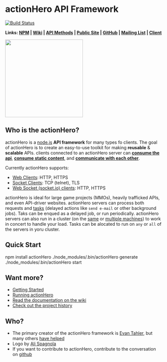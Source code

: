 # actionHero API Framework

[![Build Status](https://secure.travis-ci.org/evantahler/actionHero.png?branch=master)](http://travis-ci.org/evantahler/actionHero)

**Links: [NPM](https://npmjs.org/package/actionHero) | [Wiki](https://github.com/evantahler/actionHero/wiki) | [API Methods](https://github.com/evantahler/actionHero/wiki/API-Methods) | [Public Site](http://www.actionherojs.com) | [GitHub](https://github.com/evantahler/actionHero) | [Mailing List](https://groups.google.com/forum/?fromgroups=#!forum/actionhero-js) | [Client](https://github.com/evantahler/actionhero_client)**

<img src="https://raw.github.com/evantahler/actionHero/master/public/logo/actionHero.png" height="250"/>

## Who is the actionHero?
actionHero is a [node.js](http://nodejs.org) **API framework** for many types fo clients.  The goal of actionHero is to create an easy-to-use toolkit for making **reusable** & **scalable** APIs.  clients connected to an actionHero server can [**consume the api**](https://github.com/evantahler/actionHero/wiki/Actions), [**consume static content**](https://github.com/evantahler/actionHero/wiki/File-Server), and [**communicate with each other**](https://github.com/evantahler/actionHero/wiki/Chat).

Currently actionHero supports:

- [Web Clients](https://github.com/evantahler/actionHero/wiki/Web-Clients): HTTP, HTTPS
- [Socket Clients](https://github.com/evantahler/actionHero/wiki/TCP-Clients): TCP (telnet), TLS
- [Web Socket (socket.io) clients](https://github.com/evantahler/actionHero/wiki/Web-Socket-Clients): HTTP, HTTPS

actionHero is ideal for large game projects (MMOs), heavily trafficked APIs, and even API-driver websites.  actionHero servers can process both requests and [tasks](https://github.com/evantahler/actionHero/wiki/Tasks) (delayed actions like `send e-mail` or other background jobs).  Taks can be enqued as a delayed job, or run periodically.  actionHero servers can also run in a cluster (on the [same](https://github.com/evantahler/actionHero/wiki/Running-ActionHero) or [multiple machines](https://github.com/evantahler/actionHero/wiki/actionCluster)) to work in concert to handle your load.  Tasks can be alocated to run on `any` or `all` of the servers in yoru cluster.

## Quick Start

  npm install actionHero
  ./node_modules/.bin/actionHero generate
  ./node_modules/.bin/actionHero start

## Want more?

- [Getting Started](https://github.com/evantahler/actionHero/wiki/Getting-Started)
- [Running actionHero](https://github.com/evantahler/actionHero/wiki/Running-ActionHero)
- [Read the documentation on the wiki](https://github.com/evantahler/actionHero/wiki)
- [Check out the project history](https://github.com/evantahler/actionHero/blob/master/versions.md)

## Who?
* The primary creator of the actionHero framework is [Evan Tahler](http://evantahler.com), but many others [have helped](https://github.com/evantahler/actionHero/graphs/contributors)
* Logo by [Ali Spagnola](http://alispagnola.com/)
* If you want to contribute to actionHero, contribute to the conversation on [github](https://github.com/evantahler/actionHero)

###